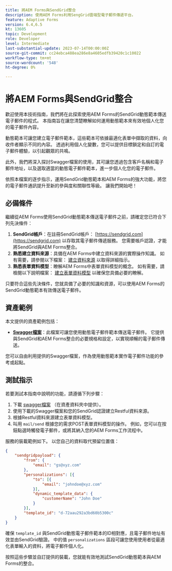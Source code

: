 ```yaml
---
title: 將AEM Forms與SendGrid整合
description: 使用AEM Forms利用SengGrid雲端型電子郵件傳遞平台。
feature: Adaptive Forms
version: 6.4,6.5
kt: 13605
topic: Development
role: Developer
level: Intermediate
last-substantial-update: 2023-07-14T00:00:00Z
source-git-commit: cc24ebca488ea286e8a4605edfb39420c1c10022
workflow-type: tm+mt
source-wordcount: '548'
ht-degree: 0%

---
```


# 將AEM Forms與SendGrid整合

歡迎使用本技術指南，我們將在此探索使用AEM Forms的SendGrid動態範本傳送電子郵件的程式。 本指南旨在讓您清楚瞭解如何運用動態範本來有效地個人化您的電子郵件內容。

動態範本可讓您建立電子郵件範本，這些範本可依據最適化表單中擷取的資料，向收件者顯示不同的內容。 透過利用個人化變數，您可以提供目標鎖定和自訂的電子郵件體驗，以引起觀眾的共鳴。

此外，我們將深入探討Swagger檔案的使用，其可讓您透過包含客戶名稱和電子郵件地址，以及選取適當的動態電子郵件範本，進一步個人化您的電子郵件。

依照本檔案的逐步指示，運用SendGrid動態範本和AEM Forms的強大功能，將您的電子郵件通訊提升至新的參與度和關聯性等級。 讓我們開始吧！

## 必備條件

繼續從AEM Forms使用SendGrid動態範本傳送電子郵件之前，請確定您已符合下列先決條件：

1. **SendGrid帳戶**：在註冊SendGrid帳戶： [https://sendgrid.com](https://sendgrid.com) 以存取其電子郵件傳遞服務。 您需要帳戶認證，才能將SendGrid與AEM Forms整合。
1. **熟悉建立資料來源**：具備在AEM Forms中建立資料來源的實際操作知識。 如有需要，請參閱以下檔案： [建立資料來源](https://experienceleague.adobe.com/docs/experience-manager-learn/forms/ic-web-channel-tutorial/parttwo.html) 以取得詳細指示。
1. **熟悉表單資料模型**：瞭解AEM Forms中表單資料模型的概念。 如有需要，請檢閱以下說明檔案： [建立表單資料模型](https://experienceleague.adobe.com/docs/experience-manager-65/forms/form-data-model/create-form-data-models.html) 以確保您具備必要的瞭解。

只要符合這些先決條件，您就具備了必要的知識和資源，可以使用AEM Forms的SendGrid動態範本有效傳送電子郵件。

## 資產範例

本文提供的資產範例包括：

* **[Swagger檔案](assets/SendGridWithDynamicTemplate.yaml)**：此檔案可讓您使用動態電子郵件範本傳送電子郵件。 它提供與SendGrid和AEM Forms整合的必要規格和設定，以實現順暢的電子郵件傳送。

您可以自由利用提供的Swagger檔案，作為使用動態範本實作電子郵件功能的參考或起點。

## 測試指示

若要測試本指南中說明的功能，請遵循下列步驟：

1. 下載 [swagger檔案](assets/SendGridWithDynamicTemplate.yaml) （在資產資料夾中提供）。
2. 使用下載的Swagger檔案和您的SendGrid認證建立Restful資料來源。
3. 根據Restful資料來源建立表單資料模型。
4. 叫用 `mail/send` 根據您的需求POST表單資料模型的操作。 例如，您可以在按鈕點選時觸發電子郵件，或將其納入您的AEM Forms工作流程中。

服務的裝載範例如下。 以您自己的資料取代預留位置值：

```json
{
    "sendgridpayload": {
        "from": {
            "email": "gs@xyz.com"
        },
        "personalizations": [{
            "to": [{
                "email": "johndoe@xyz.com"
            }],
            "dynamic_template_data": {
                "customerName": "John Doe"
            }
        }],
        "template_id": "d-72aau292a3bd60b5300c"
    }
}
```

確保 `template_id` 與SendGrid動態電子郵件範本的ID相對應，且電子郵件地址有效並由SendGrid驗證。 中的值 `personalizations` 區段可讓您使用使用者從最適化表單輸入的資料，將電子郵件個人化。

按照這些步驟並自訂提供的裝載，您就能有效地測試SendGrid動態範本與AEM Forms的整合。

